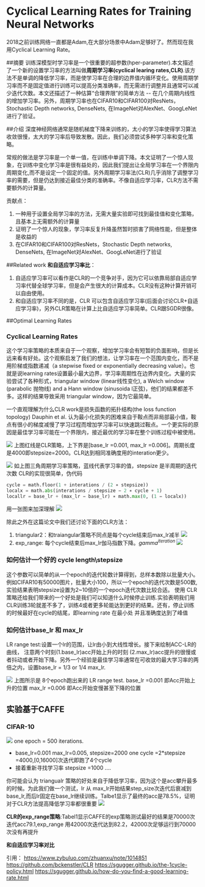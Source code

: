 # Cyclical Learning Rates for Training Neural Networks

2018之前训练网络一直都是Adam,在大部分场景中Adam足够好了。然而现在我用Cyclical Learning Rate。


##摘要
训练深模型时学习率是一个很重要的超参数(hper-parameter).本文描述了一个新的设置学习率的方法叫做**周期学习率(cyclical learing rates,CLR)**.该方法不是单调的降低学习率，而是使学习率在合理的边界值内循环变化。使用周期学习率而不是固定值进行训练可以提高分类准确率，而无需进行调整并且通常可以减少迭代次数。本文还描述了一种估算“合理界限”的简单方法 -- 在几个周期内线性的增加学习率。另外，周期学习率也在CIFAR10和CIFAR100对ResNets，Stochastic Depth networks,  DenseNets, 在ImageNet对AlexNet、GoogLeNet进行了验证。

##介绍
深度神经网络通常是随机梯度下降来训练的，太小的学习率使得学习算法收敛很慢，太大的学习率后导致发散。因此，我们必须尝试多种学习率和变化策略。

常规的做法是学习率是一个单一值，在训练中单调下降。本文证明了一个惊人现象，在训练中变化学习率是很有益处的，因此我们提出让全局学习率在一个界限内周期变化,而不是设定一个固定的值。另外周期学习率法(CLR)几乎消除了调整学习率的需要，但是仍达到接近最佳分类的准确率。不像自适应学习率，CLR方法不需要额外的计算量。

贡献点：
1. 一种用于设置全局学习率的方法，无需大量实验即可找到最佳值和变化策略，且基本上无需额外的计算量
2. 证明了一个惊人的现象，学习率反复升降虽然暂时损害了网络性能，但是整体是收益的
3. 在CIFAR10和CIFAR100对ResNets，Stochastic Depth networks,  DenseNets, 在ImageNet对AlexNet、GoogLeNet进行了验证

##Related work
**和自适应学习率比**：
1. 自适应学习率可以看作是CLR的一个竞争对手，因为它可以依靠局部自适应学习率代替全球学习率，但是会产生很大的计算成本。CLR没有这种计算开销可以自由使用。
2. 和自适应学习率不同的是，CLR 可以包含自适应学习率(后面会讨论CLR+自适应学习率)，另外CLR策略在计算上比自适应学习率简单。CLR跟SGDR很像。

##Optimal Learning Rates
### Cyclical Learning Rates
这个学习率策略的本质来自于一个观察，增加学习率会有短暂的负面影响，但是长远来看有好处。这个观察启发了我们的想法，让学习率在一个范围内变化，而不是用阶梯或指数递减（a stepwise fixed or exponentially decreasing value）。也就是说learning rates设置最小最大边界，学习率周期性在边界内变化。大量的实验尝试了各种形式，triangular window (linear线性变化), a Welch window (parabolic 抛物线) and a Hann window (sinusoida l正弦)，他们的结果都差不多。这样的结果导致采用 triangular window，因为它最简单。


一个直观理解为什么CLR work是损失函数的拓扑结构(the loss function topology)
Dauphin et al. 认为最小化损失的困难来自于鞍点而非局部最小值，鞍点有很小的梯度减慢了学习过程而增加学习率可以快速跳过鞍点。一个更实际的原因是最佳学习率可能在一个界限内，接近最优的学习率在整个训练过程中被使用。

![](imgs/clr2.png)
上图红线是CLR策略，上下界是[base_lr =0.001, max_lr =0.006]。周期长度是4000即stepsize=2000。CLR达到相同准确度用的interation更少。

![](imgs/CLR1.png)
如上图三角周期学习率策略，蓝线代表学习率的值，stepsize 是半周期的迭代次数
CLR的实现很简单，伪代码
```python
cycle = math.floor(1 + interations / (2 ∗ stepsize)) 
localx = math.abs(interations / stepsize − 2 ∗ cycle + 1) 
locallr = base_lr + (max_lr − base_lr) ∗ math.max(0, (1 − localx))
```
用一张图来加深理解
![](imgs/clr3.png)

除此之外在这篇论文中我们还讨论下面的CLR方法：
1. triangular2：和traiangular策略不同点是每个cycle结束后max_lr减半
![](imgs/clr4.png)
1. exp_range: 每个cycle结束后max_lr伽马指数下降。$gamma^{iteration}$
![](imgs/clr5.png)

### 如何估计一个好的 cycle length\stepsize
这个参数可以简单的从一个epoch的迭代轮数计算得到，总样本数除以批量大小。例如CIFAR10有50000图片，批量大小100，所以一个epoch的迭代次数是500数,实验结果表明stepsize设置为2~10倍的一个epoch迭代次数比较合适。
使用 CLR 策略还给我们带来的一个好处是我们可以知道什么时候停止训练.实验表明我们用CLR训练3轮就差不多了，训练4或者更多轮能达到更好的结果。还有，停止训练的时候最好在cycle的结尾，即learning rate 在最小处 并且准确度达到了峰值

### 如何估计base_lr 和 max_lr
LR range test:设置一个lr的范围，让lr由小到大线性增长。接下来绘制ACC-LR的曲线，
注意两个时刻(1.base_lr)acc开始上升的时刻 (2.max_lr)acc提升的很慢或者抖动或者开始下降。另外一个经验是最佳学习率通常在可收敛的最大学习率的两倍之内，设置base_lr = 1/3 or 1/4 max_lr.

![](imgs/clr6.png)
上图所示是 8个epoch跑出来的 LR range test.
base_lr =0.001 即Acc开始上升的位置
max_lr =0.006 即Acc开始变慢甚至下降的位置

## 实验基于CAFFE
### CIFAR-10
![](imgs/clr7.png)
one epoch = 500 iterations.
* base_lr=0.001 max_lr=0.005, stepsize=2000 one cycle =2*stepsize =4000,[0,16000]次迭代即跑了4个cycle
* 接着重新寻找学习率 stepsize =1000 ....

你可能会认为 triangualr 策略的好处来自于降低学习率，因为这个是acc攀升最多的时候。为此我们做一个测试，lr 从 max_lr开始结果step_size次迭代后衰减到base_lr,而后lr固定在base_lr继续训练。Talbe1显示了最终的acc是78.5%，证明对于CLR方法提高降低学习率都很重要
![](imgs/CLR8.png)

**CLR的exp_range策略**:Tabel1显示CAFFE的exp策略测试最好的结果是70000次迭代acc79.1,exp_range 用42000次迭代达到82.2，42000次足够运行到70000次没有再提升

**和自适应学习率对比**


引用：
https://www.zybuluo.com/zhuanxu/note/1014851
https://github.com/bckenstler/CLR
https://sgugger.github.io/the-1cycle-policy.html
https://sgugger.github.io/how-do-you-find-a-good-learning-rate.html